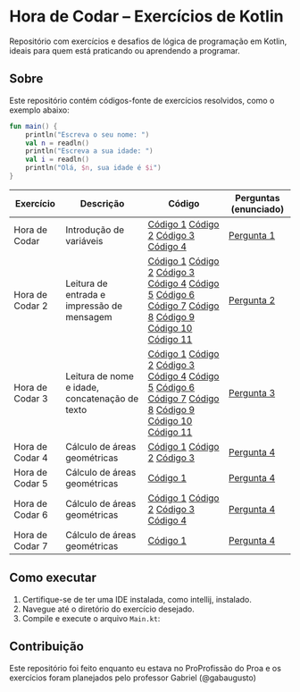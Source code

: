 # Hora de Codar – Exercícios de Kotlin

Repositório com exercícios e desafios de lógica de programação em Kotlin, ideais para quem está praticando ou aprendendo a programar.

## Sobre

Este repositório contém códigos-fonte de exercícios resolvidos, como o exemplo abaixo:

```kotlin
fun main() {
    println("Escreva o seu nome: ")
    val n = readln()
    println("Escreva a sua idade: ")
    val i = readln()
    println("Olá, $n, sua idade é $i")
}
```

| Exercício                | Descrição                                         | Código                                                                                                    | Perguntas (enunciado)         |
|--------------------------|---------------------------------------------------|-----------------------------------------------------------------------------------------------------------|-------------------------------|
| Hora de Codar |  Introdução de variáveis                        | [Código 1](Hora%20de%20Codar/Hora%20de%20Codar%20-%20codigo%201/src/Main.kt) [Código 2](Hora%20de%20Codar/Hora%20de%20Codar%20-%20codigo%202/src/Main.kt) [Código 3](Hora%20de%20Codar/Hora%20de%20Codar%20-%20codigo%203/src/Main.kt) [Código 4](Hora%20de%20Codar/Hora%20de%20Codar%20-%20codigo%204/src/Main.kt)                              | [Pergunta 1](#)               |
| Hora de Codar 2 |  Leitura de entrada e impressão de mensagem     | [Código 1](Hora%20de%20Codar%202/Hora%20de%20codar%202%20-%20A%20vinganca%20do%20coder/src/Main.kt)  [Código 2](Hora%20de%20Codar%202/Hora%20de%20Codar%202%20-%20codigo%202/src/Main.kt) [Código 3](Hora%20de%20Codar%202/Hora%20de%20Codar%202%20-%20codigo%203/src/Main.kt) [Código 4](Hora%20de%20Codar%202/Hora%20de%20codar%202%20-%20codigo%204/src/Main.kt) [Código 5](Hora%20de%20Codar%202/Hora%20de%20codar%202%20-%20codigo%205/src/Main.kt) [Código 6](Hora%20de%20Codar%202/Hora%20de%20Codar%202%20-%20codigo%206/src/Main.kt) [Código 7](Hora%20de%20Codar%202/Hora%20de%20codar%202%20-%20codigo%207/src/Main.kt) [Código 8](Hora%20de%20Codar%202/Hora%20de%20Codar%202%20-%20codigo%208/src/Main.kt) [Código 9](Hora%20de%20Codar%202/Hora%20de%20Codar%202%20-%20codigo%209/src/Main.kt) [Código 10](Hora%20de%20Codar%202/Hora%20de%20Codar%202%20-%20codigo%2010/src/Main.kt) [Código 11](Hora%20de%20Codar%202/Hora%20de%20Codar%202%20-%20codigo%2011/src/Main.kt)                            | [Pergunta 2](#)               |
| Hora de Codar 3 |  Leitura de nome e idade, concatenação de texto | [Código 1](Hora%20de%20Codar%203/Hora%20de%20Codar%203%20-%20De%20volta%20ao%20codigo/src/Main.kt)  [Código 2](Hora%20de%20Codar%203/Hora%20de%20Codar%203%20-%20codigo%202/src/Main.kt) [Código 3](Hora%20de%20Codar%203/Hora%20de%20Codar%203%20-%20codigo%203/src/Main.kt)  [Código 4](Hora%20de%20Codar%203/Hora%20de%20Codar%203%20-%20codigo%204/src/Main.kt) [Código 5](Hora%20de%20Codar%203/Hora%20de%20Codar%203%20-%20codigo%205/src/Main.kt) [Código 6](Hora%20de%20Codar%203/Hora%20de%20Codar%203%20-%20codigo%206/src/Main.kt) [Código 7](Hora%20de%20Codar%203/Hora%20de%20Codar%203%20-%20codigo%207/src/Main.kt) [Código 8](Hora%20de%20Codar%203/Hora%20de%20Codar%203%20-%20codigo%208/src/Main.kt) [Código 9](Hora%20de%20Codar%203/Hora%20de%20Codar%203%20-%20codigo%209/src/Main.kt) [Código 10](Hora%20de%20Codar%203/Hora%20de%20Codar%203%20-%20codigo%2010/src/Main.kt) [Código 11](Hora%20de%20Codar%203/Hora%20de%20Codar%203%20-%20codigo%2011/src/Main.kt)                               | [Pergunta 3](#)               |
| Hora de Codar 4 |  Cálculo de áreas geométricas                   | [Código 1](Hora%20de%20Codar%204/Hora%20de%20Codar%204%20-%20codigo%201/src/Main.kt)  [Código 2](Hora%20de%20Codar%204/Hora%20de%20Codar%204%20-%20codigo%202/src/Main.kt) [Código 3](Hora%20de%20Codar%204/Hora%20de%20Codar%204%20-%20codigo%203/src/Main.kt)                              | [Pergunta 4](#)               |
| Hora de Codar 5 |  Cálculo de áreas geométricas                   | [Código 1](Hora%20de%20Codar/Hora%20de%20Codar%20-%20codigo%202/src/Main.kt)                              | [Pergunta 4](#)               |
| Hora de Codar 6 |  Cálculo de áreas geométricas                   | [Código 1](Hora%20de%20Codar%206/Hora%20de%20Codar%206%20-%20Agenda/src/Main.kt)   [Código 2](Hora%20de%20Codar%206/Hora%20de%20Codar%206%20-%20Funcionarios/src/Main.kt) [Código 3](Hora%20de%20Codar%206/Hora%20de%20Codar%206%20-%20Nome%20e%20Altura/src/Main.kt) [Código 4](Hora%20de%20Codar%206/Hora%20de%20Codar%206%20-%20Qual%20e%20a%20nota/src/Main.kt)                         | [Pergunta 4](#)               |
| Hora de Codar 7 |  Cálculo de áreas geométricas                   | [Código 1](Hora%20de%20Codar%207/Hora%20de%20Codar%207%20-%20Um%20final%20em%20terabithia/src/Main.kt)                              | [Pergunta 4](#)               |

## Como executar

1. Certifique-se de ter uma IDE instalada, como intellij, instalado.
2. Navegue até o diretório do exercício desejado.
3. Compile e execute o arquivo `Main.kt`:

## Contribuição

Este repositório foi feito enquanto eu estava no ProProfissão do Proa e os exercícios foram planejados pelo professor Gabriel (@gabaugusto)